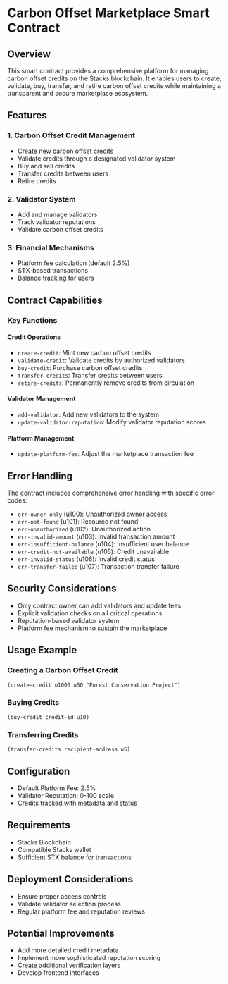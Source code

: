 # Carbon Offset Marketplace Smart Contract

## Overview

This smart contract provides a comprehensive platform for managing carbon offset credits on the Stacks blockchain. It enables users to create, validate, buy, transfer, and retire carbon offset credits while maintaining a transparent and secure marketplace ecosystem.

## Features

### 1. Carbon Offset Credit Management

- Create new carbon offset credits
- Validate credits through a designated validator system
- Buy and sell credits
- Transfer credits between users
- Retire credits

### 2. Validator System

- Add and manage validators
- Track validator reputations
- Validate carbon offset credits

### 3. Financial Mechanisms

- Platform fee calculation (default 2.5%)
- STX-based transactions
- Balance tracking for users

## Contract Capabilities

### Key Functions

#### Credit Operations

- `create-credit`: Mint new carbon offset credits
- `validate-credit`: Validate credits by authorized validators
- `buy-credit`: Purchase carbon offset credits
- `transfer-credits`: Transfer credits between users
- `retire-credits`: Permanently remove credits from circulation

#### Validator Management

- `add-validator`: Add new validators to the system
- `update-validator-reputation`: Modify validator reputation scores

#### Platform Management

- `update-platform-fee`: Adjust the marketplace transaction fee

## Error Handling

The contract includes comprehensive error handling with specific error codes:

- `err-owner-only` (u100): Unauthorized owner access
- `err-not-found` (u101): Resource not found
- `err-unauthorized` (u102): Unauthorized action
- `err-invalid-amount` (u103): Invalid transaction amount
- `err-insufficient-balance` (u104): Insufficient user balance
- `err-credit-not-available` (u105): Credit unavailable
- `err-invalid-status` (u106): Invalid credit status
- `err-transfer-failed` (u107): Transaction transfer failure

## Security Considerations

- Only contract owner can add validators and update fees
- Explicit validation checks on all critical operations
- Reputation-based validator system
- Platform fee mechanism to sustain the marketplace

## Usage Example

### Creating a Carbon Offset Credit

```clarity
(create-credit u1000 u50 "Forest Conservation Project")
```

### Buying Credits

```clarity
(buy-credit credit-id u10)
```

### Transferring Credits

```clarity
(transfer-credits recipient-address u5)
```

## Configuration

- Default Platform Fee: 2.5%
- Validator Reputation: 0-100 scale
- Credits tracked with metadata and status

## Requirements

- Stacks Blockchain
- Compatible Stacks wallet
- Sufficient STX balance for transactions

## Deployment Considerations

- Ensure proper access controls
- Validate validator selection process
- Regular platform fee and reputation reviews

## Potential Improvements

- Add more detailed credit metadata
- Implement more sophisticated reputation scoring
- Create additional verification layers
- Develop frontend interfaces
